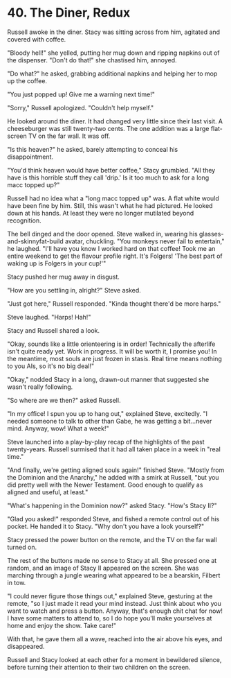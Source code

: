 # 40. The Diner, Redux

Russell awoke in the diner. Stacy was sitting across from him, agitated and covered with coffee. 

"Bloody hell!" she yelled, putting her mug down and ripping napkins out of the dispenser. "Don't do that!" she chastised him, annoyed.

"Do what?" he asked, grabbing additional napkins and helping her to mop up the coffee.

"You just popped up! Give me a warning next time!"

"Sorry," Russell apologized. "Couldn't help myself."

He looked around the diner. It had changed very little since their last visit. A cheeseburger was still twenty-two cents. The one addition was a large flat-screen TV on the far wall. It was off.

"Is this heaven?" he asked, barely attempting to conceal his disappointment.

"You'd think heaven would have better coffee," Stacy grumbled. "All they have is this horrible stuff they call 'drip.' Is it too much to ask for a long macc topped up?"

Russell had no idea what a "long macc topped up" was. A flat white would have been fine by him. Still, this wasn't what he had pictured. He looked down at his hands. At least they were no longer mutilated beyond recognition.

The bell dinged and the door opened. Steve walked in, wearing his glasses-and-skinnyfat-build avatar, chuckling. "You monkeys never fail to entertain," he laughed. "I'll have you know I worked hard on that coffee! Took me an entire weekend to get the flavour profile right. It's Folgers! 'The best part of waking up is Folgers in your cup!'"

Stacy pushed her mug away in disgust.

"How are you settling in, alright?" Steve asked.

"Just got here," Russell responded. "Kinda thought there'd be more harps."

Steve laughed. "Harps! Hah!"

Stacy and Russell shared a look.

"Okay, sounds like a little orienteering is in order! Technically the afterlife isn't quite ready yet. Work in progress. It will be worth it, I promise you! In the meantime, most souls are just frozen in stasis. Real time means nothing to you AIs, so it's no big deal!"

"Okay," nodded Stacy in a long, drawn-out manner that suggested she wasn't really following.

"So where are we then?" asked Russell.

"In my office! I spun you up to hang out," explained Steve, excitedly. "I needed someone to talk to other than Gabe, he was getting a bit...never mind. Anyway, wow! What a week!"

Steve launched into a play-by-play recap of the highlights of the past twenty-years. Russell surmised that it had all taken place in a week in "real time."

"And finally, we're getting aligned souls again!" finished Steve. "Mostly from the Dominion and the Anarchy," he added with a smirk at Russell, "but you did pretty well with the Newer Testament. Good enough to qualify as aligned and useful, at least."

"What's happening in the Dominion now?" asked Stacy. "How's Stacy II?"

"Glad you asked!" responded Steve, and fished a remote control out of his pocket. He handed it to Stacy. "Why don't you have a look yourself?"

Stacy pressed the power button on the remote, and the TV on the far wall turned on.

The rest of the buttons made no sense to Stacy at all. She pressed one at random, and an image of Stacy II appeared on the screen. She was marching through a jungle wearing what appeared to be a bearskin, Filbert in tow.

"I could never figure those things out," explained Steve, gesturing at the remote, "so I just made it read your mind instead. Just think about who you want to watch and press a button. Anyway, that's enough chit chat for now! I have some matters to attend to, so I do hope you'll make yourselves at home and enjoy the show. Take care!"

With that, he gave them all a wave, reached into the air above his eyes, and disappeared.

Russell and Stacy looked at each other for a moment in bewildered silence, before turning their attention to their two children on the screen.

